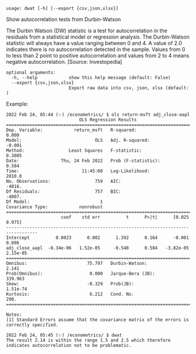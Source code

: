 ```
usage: dwat [-h] [--export {csv,json,xlsx}]
```

Show autocorrelation tests from Durbin-Watson

The Durbin Watson (DW) statistic is a test for autocorrelation in the residuals from a statistical model or regression analysis. The Durbin-Watson statistic will always have a value ranging between 0 and 4. A value of 2.0 indicates there is no autocorrelation detected in the sample. Values from 0 to less than 2 point to positive autocorrelation and values from 2 to 4 means negative autocorrelation. [Source: Investopedia]

```
optional arguments:
  -h, --help            show this help message (default: False)
  --export {csv,json,xlsx}
                        Export raw data into csv, json, xlsx (default: )

```

Example:
```
2022 Feb 24, 05:44 (✨) /econometrics/ $ ols return-msft adj_close-aapl
                            OLS Regression Results                            
==============================================================================
Dep. Variable:            return_msft   R-squared:                       0.000
Model:                            OLS   Adj. R-squared:                 -0.001
Method:                 Least Squares   F-statistic:                    0.3005
Date:                Thu, 24 Feb 2022   Prob (F-statistic):              0.584
Time:                        11:45:00   Log-Likelihood:                 2010.0
No. Observations:                 759   AIC:                            -4016.
Df Residuals:                     757   BIC:                            -4007.
Df Model:                           1                                         
Covariance Type:            nonrobust                                         
==================================================================================
                     coef    std err          t      P>|t|      [0.025      0.975]
----------------------------------------------------------------------------------
Intercept          0.0023      0.002      1.392      0.164      -0.001       0.006
adj_close_aapl  -8.34e-06   1.52e-05     -0.548      0.584   -3.82e-05    2.15e-05
==============================================================================
Omnibus:                       75.797   Durbin-Watson:                   2.141
Prob(Omnibus):                  0.000   Jarque-Bera (JB):              339.963
Skew:                          -0.329   Prob(JB):                     1.51e-74
Kurtosis:                       6.212   Cond. No.                         290.
==============================================================================

Notes:
[1] Standard Errors assume that the covariance matrix of the errors is correctly specified.

2022 Feb 24, 05:45 (✨) /econometrics/ $ dwat
The result 2.14 is within the range 1.5 and 2.5 which therefore indicates autocorrelation not to be problematic.

```
